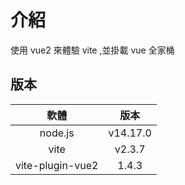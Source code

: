 # 介紹

使用 vue2 來體驗 vite ,並掛載 vue 全家桶

## 版本

|       軟體       |   版本   |
| :--------------: | :------: |
|     node.js      | v14.17.0 |
|       vite       |  v2.3.7  |
| vite-plugin-vue2 |  1.4.3   |
